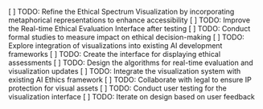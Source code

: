 [ ] TODO: Refine the Ethical Spectrum Visualization by incorporating metaphorical representations to enhance accessibility
[ ] TODO: Improve the Real-time Ethical Evaluation Interface after testing
[ ] TODO: Conduct formal studies to measure impact on ethical decision-making
[ ] TODO: Explore integration of visualizations into existing AI development frameworks
[ ] TODO: Create the interface for displaying ethical assessments
[ ] TODO: Design the algorithms for real-time evaluation and visualization updates
[ ] TODO: Integrate the visualization system with existing AI Ethics framework
[ ] TODO: Collaborate with legal to ensure IP protection for visual assets
[ ] TODO: Conduct user testing for the visualization interface
[ ] TODO: Iterate on design based on user feedback